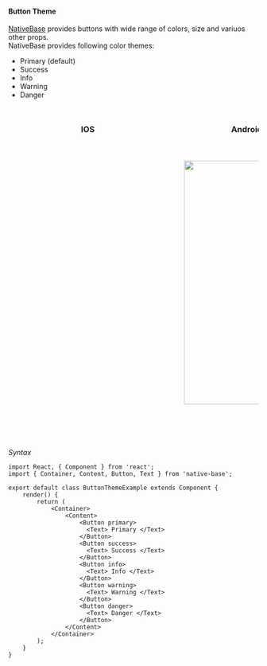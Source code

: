 #### Button Theme

[NativeBase](http://nativebase.io/) provides buttons with wide range of colors, size and variuos other props.<br />
NativeBase provides following color themes:
  * Primary (default)
  * Success
  * Info
  * Warning
  * Danger

<br />
      <table>
        <thead>
          <tr style="border-style: hidden">
            <th style="border-style: hidden; padding-right: 34px;">IOS</th>
            <th style="padding-right: 140px;">Android</th>
          </tr>
        </thead>
        <thead>
          <tr style="border-style: hidden">
            <th style="border-style: hidden"><div style="background: url(../../assets/iphone.png) no-repeat; padding: 63px 20px 100px 18px; width: 292px"><img src="{{('../../assets/ios/components/button-theme.png')}}" alt="" /></div></th>
            <th><div style="background: url(../../assets/android.png) no-repeat; padding: 45px 118px 68px 0px; background-size: 292px 576px;"><img height="490px" width="266px" src="{{('../../assets/android/components/button-theme.png')}}" alt="" /></div></th>
          </tr>
        </thead>
      </table>

*Syntax*

<pre class="line-numbers"><code class="language-jsx">import React, { Component } from 'react';
import { Container, Content, Button, Text } from 'native-base';
​
export default class ButtonThemeExample extends Component {
    render() {
        return (
            &lt;Container>
                &lt;Content>
                    &lt;Button primary>
                      &lt;Text> Primary &lt;/Text>
                    &lt;/Button>
                    &lt;Button success>
                      &lt;Text> Success &lt;/Text>
                    &lt;/Button>
                    &lt;Button info>
                      &lt;Text> Info &lt;/Text>
                    &lt;/Button>
                    &lt;Button warning>
                      &lt;Text> Warning &lt;/Text>
                    &lt;/Button>
                    &lt;Button danger>
                      &lt;Text> Danger &lt;/Text>
                    &lt;/Button>
                &lt;/Content>
            &lt;/Container>
        );
    }
}</code></pre><br />
